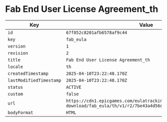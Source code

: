# Fab End User License Agreement_th

| Key | Value |
| --- | ----- |
| `id` | `67f852c8201afb6578af9c44` |
| `key` | `fab_eula` |
| `version` | `1` |
| `revision` | `2` |
| `title` | `Fab End User License Agreement_th` |
| `locale` | `th` |
| `createdTimestamp` | `2025-04-10T23:22:48.170Z` |
| `lastModifiedTimestamp` | `2025-04-10T23:22:48.170Z` |
| `status` | `ACTIVE` |
| `custom` | `false` |
| `url` | `https://cdn1.epicgames.com/eulatracking-download/fab_eula/th/v1/r2/7be43a4d56d4ad82160ad0d2481f96b3.pdf` |
| `bodyFormat` | `HTML` |
